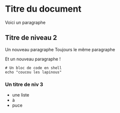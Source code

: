 # Titre du document

Voici un paragraphe

## Titre de niveau 2

Un nouveau paragraphe
Toujours le même paragraphe

Et un nouveau paragraphe !

```
# Un bloc de code en shell
echo "coucou les lapinous"
```

### Un titre de niv 3

* une liste
* à
* puce